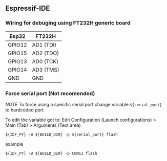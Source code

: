 ## Espressif-IDE 

### Wiring for debuging using FT232H generic board

| Esp32  | FT232H |
|---|---|
| GPIO12 | AD1 (TDI) |
| GPIO15 | AD2 (TDO) |
| GPIO13 | AD0 (TCK) |
| GPIO14 | AD3 (TMS) |
| GND | GND |

### Force serial port (Not recomended)

*NOTE* To force using a specific serial port change variable `${serial_port}` to hardcoded port

To edit the variable got to: Edit Configuration (Launch configurations) > Main (Tab) > Arguments (Text area)

`${IDF_PY} -B ${BUILD_DIR} -p ${serial_port} flash`

example

`${IDF_PY} -B ${BUILD_DIR} -p COM11 flash`
